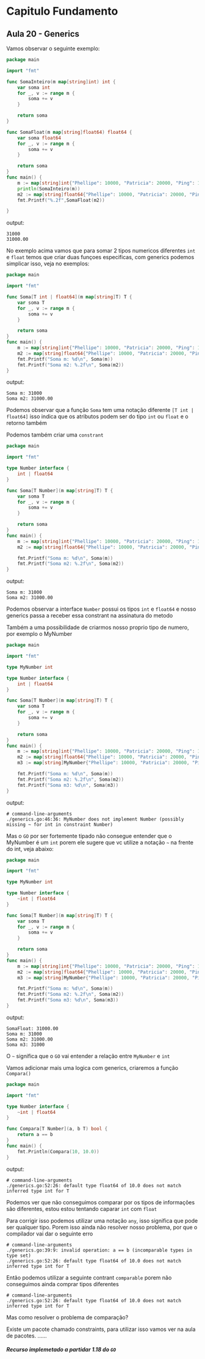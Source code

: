 # Capitulo Fundamento
## Aula 20 - Generics

Vamos observar o seguinte exemplo:

```go
package main

import "fmt"

func SomaInteiro(m map[string]int) int {
	var soma int
	for _, v := range m {
		soma += v
	}

	return soma
}

func SomaFloat(m map[string]float64) float64 {
	var soma float64
	for _, v := range m {
		soma += v
	}

	return soma
}
func main() {
	m := map[string]int{"Phellipe": 10000, "Patricia": 20000, "Ping": 1000}
	println(SomaInteiro(m))
	m2 := map[string]float64{"Phellipe": 10000, "Patricia": 20000, "Ping": 1000}
	fmt.Printf("%.2f",SomaFloat(m2))

}
```
output:
```shell
31000
31000.00
```
No exemplo acima vamos que para somar 2 tipos numericos diferentes `int` e `float` temos que criar duas funçoes especificas, com generics podemos simplicar isso, veja no exemplos:
```go
package main

import "fmt"

func Soma[T int | float64](m map[string]T) T {
	var soma T
	for _, v := range m {
		soma += v
	}

	return soma
}
func main() {
	m := map[string]int{"Phellipe": 10000, "Patricia": 20000, "Ping": 1000}
	m2 := map[string]float64{"Phellipe": 10000, "Patricia": 20000, "Ping": 1000}
	fmt.Printf("Soma m: %d\n", Soma(m))
	fmt.Printf("Soma m2: %.2f\n", Soma(m2))
}
```
output:
```shell
Soma m: 31000
Soma m2: 31000.00
```
Podemos observar que a função `Soma` tem uma notação diferente `[T int | float64]` isso indica que os atributos podem ser do tipo `int` ou `float` e o retorno também

Podemos também criar uma `constrant`
```go
package main

import "fmt"

type Number interface {
	int | float64
}

func Soma[T Number](m map[string]T) T {
	var soma T
	for _, v := range m {
		soma += v
	}

	return soma
}
func main() {
	m := map[string]int{"Phellipe": 10000, "Patricia": 20000, "Ping": 1000}
	m2 := map[string]float64{"Phellipe": 10000, "Patricia": 20000, "Ping": 1000}

	fmt.Printf("Soma m: %d\n", Soma(m))
	fmt.Printf("Soma m2: %.2f\n", Soma(m2))
}
```
output:
```shell
Soma m: 31000
Soma m2: 31000.00
```
Podemos observar a interface `Number` possui os tipos `int` e `float64` e nosso generics passa a receber essa constrant na assinatura do metodo

Também a uma possibilidade de criarmos nosso proprio tipo de numero, por exemplo o MyNumber
```go
package main

import "fmt"

type MyNumber int 

type Number interface {
	int | float64
}

func Soma[T Number](m map[string]T) T {
	var soma T
	for _, v := range m {
		soma += v
	}

	return soma
}
func main() {
	m := map[string]int{"Phellipe": 10000, "Patricia": 20000, "Ping": 1000}
	m2 := map[string]float64{"Phellipe": 10000, "Patricia": 20000, "Ping": 1000}
	m3 := map[string]MyNumber{"Phellipe": 10000, "Patricia": 20000, "Ping": 1000}

	fmt.Printf("Soma m: %d\n", Soma(m))
	fmt.Printf("Soma m2: %.2f\n", Soma(m2))
	fmt.Printf("Soma m3: %d\n", Soma(m3))
}
```
output:
```shell
# command-line-arguments
./generics.go:46:36: MyNumber does not implement Number (possibly missing ~ for int in constraint Number)
```
Mas o `GO` por ser fortemente tipado não consegue entender que o MyNumber é um `int` porem ele sugere que vc utilize a notação `~` na frente do int, veja abaixo:
```go
package main

import "fmt"

type MyNumber int 

type Number interface {
	~int | float64
}

func Soma[T Number](m map[string]T) T {
	var soma T
	for _, v := range m {
		soma += v
	}

	return soma
}
func main() {
	m := map[string]int{"Phellipe": 10000, "Patricia": 20000, "Ping": 1000}
	m2 := map[string]float64{"Phellipe": 10000, "Patricia": 20000, "Ping": 1000}
	m3 := map[string]MyNumber{"Phellipe": 10000, "Patricia": 20000, "Ping": 1000}

	fmt.Printf("Soma m: %d\n", Soma(m))
	fmt.Printf("Soma m2: %.2f\n", Soma(m2))
	fmt.Printf("Soma m3: %d\n", Soma(m3))
}
```
output:
```shell
SomaFloat: 31000.00
Soma m: 31000
Soma m2: 31000.00
Soma m3: 31000
```
O `~` significa que o `GO` vai entender a relação entre `MyNumber` e `int` 

Vamos adicionar mais uma logica com generics, criaremos a função `Compara()`
```go
package main

import "fmt"

type Number interface {
	~int | float64
}

func Compara[T Number](a, b T) bool {
	return a == b
}
func main() {
	fmt.Println(Compara(10, 10.0))
}
```
output:
```shell
# command-line-arguments
./generics.go:52:26: default type float64 of 10.0 does not match inferred type int for T
```
Podemos ver que não conseguimos comparar por os tipos de informações são diferentes, estou estou tentando caparar `int` com `float`

Para corrigir isso podemos utilizar uma notação `any`, isso significa que pode ser qualquer tipo. Porem isso ainda não resolver nosso problema, por que o compilador vai dar o seguinte erro
```shell
# command-line-arguments
./generics.go:39:9: invalid operation: a == b (incomparable types in type set)
./generics.go:52:26: default type float64 of 10.0 does not match inferred type int for T
```
Então podemos utilizar a seguinte contrant `comparable` porem não conseguimos ainda comprar tipos diferentes
```shell
# command-line-arguments
./generics.go:52:26: default type float64 of 10.0 does not match inferred type int for T
```
Mas como resolver o problema de comparação? 

Existe um pacote chamado constraints, para utilizar isso vamos ver na aula de pacotes. ......


#### _Recurso implemetado a partidar 1.18 do `GO`_ 